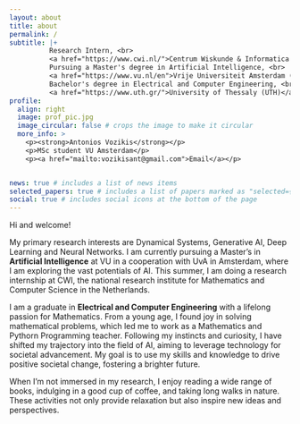 ```yaml
---
layout: about
title: about
permalink: /
subtitle: |+
          Research Intern, <br>
          <a href="https://www.cwi.nl/">Centrum Wiskunde & Informatica (CWI)</a>, Netherlands <br><br>
          Pursuing a Master's degree in Artificial Intelligence, <br>
          <a href="https://www.vu.nl/en">Vrije Universiteit Amsterdam (VU)</a> <br><br>
          Bachelor's degree in Electrical and Computer Engineering, <br>
          <a href="https://www.uth.gr/">University of Thessaly (UTH)</a>
profile:
  align: right
  image: prof_pic.jpg
  image_circular: false # crops the image to make it circular
  more_info: >
    <p><strong>Antonios Vozikis</strong></p>
    <p>MSc student VU Amsterdam</p>
    <p><a href="mailto:vozikisant@gmail.com">Email</a></p>


news: true # includes a list of news items
selected_papers: true # includes a list of papers marked as "selected={true}"
social: true # includes social icons at the bottom of the page
---
```

<!-- 
Write your biography here. Tell the world about yourself. Link to your favorite [subreddit](http://reddit.com). You can put a picture in, too. The code is already in, just name your picture `prof_pic.jpg` and put it in the `img/` folder.

Put your address / P.O. box / other info right below your picture. You can also disable any of these elements by editing `profile` property of the YAML header of your `_pages/about.md`. Edit `_bibliography/papers.bib` and Jekyll will render your [publications page](/al-folio/publications/) automatically.

Link to your social media connections, too. This theme is set up to use [Font Awesome icons](https://fontawesome.com/) and [Academicons](https://jpswalsh.github.io/academicons/), like the ones below. Add your Facebook, Twitter, LinkedIn, Google Scholar, or just disable all of them. -->


Hi and welcome! 

My primary research interests are Dynamical Systems, Generative AI,  Deep Learning and Neural Networks. I am currently pursuing a Master’s in **Artificial Intelligence** at VU in a cooperation with UvA in Amsterdam, where I am exploring the vast potentials of AI. This summer, I am doing a research internship at CWI, the national research institute for Mathematics and Computer Science in the Netherlands.

I am a graduate in **Electrical and Computer Engineering** with a lifelong passion for Mathematics. From a young age, I found joy in solving mathematical problems, which led me to work as a Mathematics and Pythorn Programming teacher. Following my instincts and curiosity, I have shifted my trajectory into the field of AI, aiming to leverage technology for societal advancement. My goal is to use my skills and knowledge to drive positive societal change, fostering a brighter future.

When I’m not immersed in my research, I enjoy reading a wide range of books, indulging in a good cup of coffee, and taking long walks in nature. These activities not only provide relaxation but also inspire new ideas and perspectives.